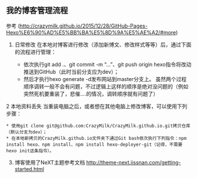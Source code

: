 ## 我的博客管理流程 
参考 (http://crazymilk.github.io/2015/12/28/GitHub-Pages-Hexo%E6%90%AD%E5%BB%BA%E5%8D%9A%E5%AE%A2/#more)

1. 日常修改
在本地对博客进行修改（添加新博文、修改样式等等）后，通过下面的流程进行管理：

	* 依次执行git add .、git commit -m “…”、git push origin hexo指令将改动推送到GitHub（此时当前分支应为dev）；
	* 然后才执行hexo generate -d发布网站到master分支上。
	  虽然两个过程顺序调转一般不会有问题，不过逻辑上这样的顺序是绝对没问题的（例如突然死机要重装了，悲催….的情况，调转顺序就有问题了）

2 本地资料丢失
当重装电脑之后，或者想在其他电脑上修改博客，可以使用下列步骤：

	* 使用git clone git@github.com:CrazyMilk/CrazyMilk.github.io.git拷贝仓库（默认分支为dev）；
	* 在本地新拷贝的CrazyMilk.github.io文件夹下通过Git bash依次执行下列指令：npm install hexo、npm install、npm install hexo-deployer-git（记得，不需要hexo init这条指令）。
	

3. 博客使用了NeXT主题参考文档
http://theme-next.iissnan.com/getting-started.html
